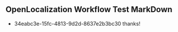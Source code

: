 ## OpenLocalization Workflow Test MarkDown
* 34eabc3e-15fc-4813-9d2d-8637e2b3bc30 thanks!

<!--HONumber=Aug16_HO2-->


